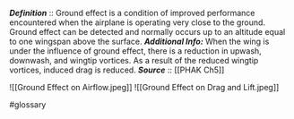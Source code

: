 ***Definition***    :: Ground effect is a condition of improved performance encountered when the airplane is operating very close to the ground. Ground effect can be detected and normally occurs up to an altitude equal to one wingspan above the surface.
***Additional Info:*** When the wing is under the influence of ground effect, there is a reduction in upwash, downwash, and wingtip vortices. As a result of the reduced wingtip vortices, induced drag is reduced.
***Source***         :: [[PHAK Ch5]]

![[Ground Effect on Airflow.jpeg]]
![[Ground Effect on Drag and Lift.jpeg]]

#glossary
